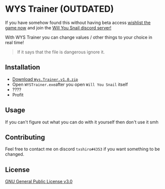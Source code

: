# WYS Trainer (OUTDATED)


If you have somehow found this without having beta access [wishlist the game now](https://store.steampowered.com/app/1115050/Will_You_Snail/) and join the [Will You Snail discord server!](https://discord.gg/48p2w8n)

With WYS Trainer you can change values / other things to your choice in real time! 

> If it says that the file is dangerous ignore it.

## Installation

- [Download `Wys.Trainer.v1.0.zip`](https://github.com/txshiro/WYS-Trainer/releases)
- Open `WYSTrainer.exe`after you open `Will You Snail` itself
- ????
- Profit

## Usage
If you can't figure out what you can do with it yourself then don't use it smh
## Contributing
Feel free to contact me on discord `txshiro#4353` if you want something to be changed.

## License
[GNU General Public License v3.0](https://choosealicense.com/licenses/gpl-3.0/)
